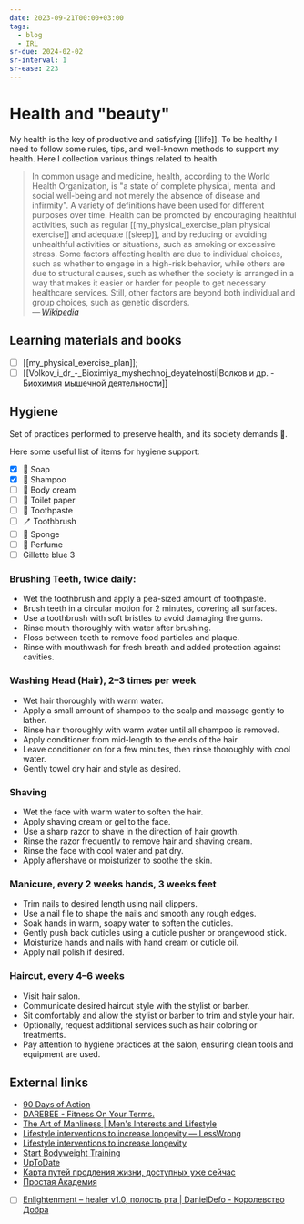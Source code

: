 ```yaml
---
date: 2023-09-21T00:00+03:00
tags:
  - blog
  - IRL
sr-due: 2024-02-02
sr-interval: 1
sr-ease: 223
---
```


# Health and "beauty"

My health is the key of productive and satisfying [[life]]. To be healthy I need
to follow some rules, tips, and well-known methods to support my health. Here I
collection various things related to health.

> In common usage and medicine, health, according to the World Health
> Organization, is "a state of complete physical, mental and social well-being
> and not merely the absence of disease and infirmity". A variety of definitions
> have been used for different purposes over time. Health can be promoted by
> encouraging healthful activities, such as regular
> [[my_physical_exercise_plan|physical exercise]] and adequate [[sleep]],
> and by reducing or avoiding unhealthful activities or situations, such as
> smoking or excessive stress. Some factors affecting health are due to
> individual choices, such as whether to engage in a high-risk behavior, while
> others are due to structural causes, such as whether the society is arranged
> in a way that makes it easier or harder for people to get necessary healthcare
> services. Still, other factors are beyond both individual and group choices,
> such as genetic disorders.\
> — <cite>[Wikipedia](https://en.wikipedia.org/wiki/Health)</cite>

## Learning materials and books

- [ ] [[my_physical_exercise_plan]];
- [ ] [[Volkov_i_dr_-_Bioximiya_myshechnoj_deyatelnosti\|Волков и др. - Биохимия мышечной деятельности]]

## Hygiene

Set of practices performed to preserve health, and its society demands 🤔.

Here some useful list of items for hygiene support:

- [x] 🧼 Soap
- [x] 🧴 Shampoo
- [ ] 🧴 Body cream
- [ ] 🧻 Toilet paper
- [ ] 🦷 Toothpaste
- [ ] 🪥 Toothbrush
- [ ] 🧽 Sponge
- [ ] 🌸 Perfume
- [ ] Gillette blue 3

### Brushing Teeth, twice daily:

- Wet the toothbrush and apply a pea-sized amount of toothpaste.
- Brush teeth in a circular motion for 2 minutes, covering all surfaces.
- Use a toothbrush with soft bristles to avoid damaging the gums.
- Rinse mouth thoroughly with water after brushing.
- Floss between teeth to remove food particles and plaque.
- Rinse with mouthwash for fresh breath and added protection against cavities.

### Washing Head (Hair), 2–3 times per week

- Wet hair thoroughly with warm water.
- Apply a small amount of shampoo to the scalp and massage gently to lather.
- Rinse hair thoroughly with warm water until all shampoo is removed.
- Apply conditioner from mid-length to the ends of the hair.
- Leave conditioner on for a few minutes, then rinse thoroughly with cool water.
- Gently towel dry hair and style as desired.

### Shaving

- Wet the face with warm water to soften the hair.
- Apply shaving cream or gel to the face.
- Use a sharp razor to shave in the direction of hair growth.
- Rinse the razor frequently to remove hair and shaving cream.
- Rinse the face with cool water and pat dry.
- Apply aftershave or moisturizer to soothe the skin.

### Manicure, every 2 weeks hands, 3 weeks feet

- Trim nails to desired length using nail clippers.
- Use a nail file to shape the nails and smooth any rough edges.
- Soak hands in warm, soapy water to soften the cuticles.
- Gently push back cuticles using a cuticle pusher or orangewood stick.
- Moisturize hands and nails with hand cream or cuticle oil.
- Apply nail polish if desired.

### Haircut, every 4–6 weeks

- Visit hair salon.
- Communicate desired haircut style with the stylist or barber.
- Sit comfortably and allow the stylist or barber to trim and style your hair.
- Optionally, request additional services such as hair coloring or treatments.
- Pay attention to hygiene practices at the salon, ensuring clean tools and
  equipment are used.

## External links

- [90 Days of Action](https://darebee.com/programs/90-days-of-action.html)
- [DAREBEE - Fitness On Your Terms.](https://darebee.com/)
- [The Art of Manliness | Men's Interests and Lifestyle](https://www.artofmanliness.com/)
- [Lifestyle interventions to increase longevity — LessWrong](https://www.lesswrong.com/posts/PhXENjdXiHhsWGfQo/lifestyle-interventions-to-increase-longevity)
- [Lifestyle interventions to increase longevity](http://www.startbodyweight.com/)
- [Start Bodyweight Training](http://www.startbodyweight.com/)
- [UpToDate](https://www.uptodate.com/contents/search)
- [Карта путей продления жизни, доступных уже сейчас](https://antiage.community/generalarticle/1242-karta-putej-prodleniya-zhizni-dostupnykh-uzhe-sejchas-chernovik-alekseya-turchina)
- [Простая Академия](https://prosto.academy/)

- [ ] [Enlightenment – healer v1.0, полость рта | DanielDefo - Королевство Добра](https://danieldefo.ru/threads/enlightenment-healer-v1-0.14516/#post-781108)
